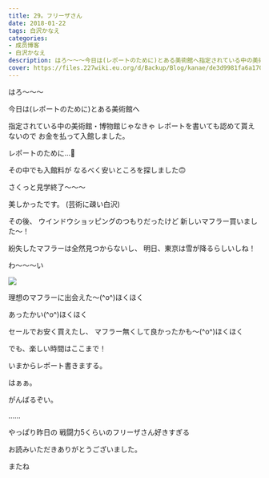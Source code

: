 ```yaml
---
title: 29。フリーザさん
date: 2018-01-22
tags: 白沢かなえ
categories: 
- 成员博客
- 白沢かなえ
description: はろ〜〜〜今日は(レポートのために)とある美術館へ指定されている中の美術館・博物館じゃなきゃレポートを書いても認めて貰えないのでお金を払って入館しました。レポートのため...
cover: https://files.227wiki.eu.org/d/Backup/Blog/kanae/de3d9981fa6a1700b3c10979977b1.png 
---
```






はろ〜〜〜



今日は(レポートのために)とある美術館へ


指定されている中の美術館・博物館じゃなきゃ
レポートを書いても認めて貰えないので
お金を払って入館しました。

レポートのために…💸





その中でも入館料が
なるべく安いところを探しました🙃


さくっと見学終了〜〜〜



美しかったです。
(芸術に疎い白沢)







その後、
ウインドウショッピングのつもりだったけど
新しいマフラー買いました〜！

紛失したマフラーは全然見つからないし、
明日、東京は雪が降るらしいしね！






わ〜〜〜い


![](https://files.227wiki.eu.org/d/Backup/Blog/kanae/de3d9981fa6a1700b3c10979977b1.png)



理想のマフラーに出会えた〜(^o^)ほくほく



あったかい(^o^)ほくほく



セールでお安く買えたし、
マフラー無くして良かったかも〜(^o^)ほくほく






でも、楽しい時間はここまで！






いまからレポート書きまする。

はぁぁ。





がんばるぞい。




……


やっぱり昨日の
戦闘力5くらいのフリーザさん好きすぎる









お読みいただきありがとうございました。

またね


